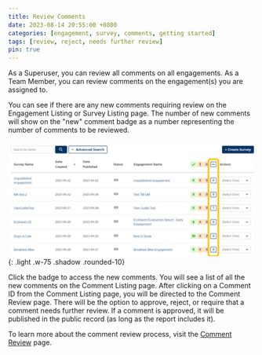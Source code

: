 ```yaml
---
title: Review Comments
date: 2023-08-14 20:55:00 +0800
categories: [engagement, survey, comments, getting started]
tags: [review, reject, needs further review]
pin: true
---
```

As a Superuser, you can review all comments on all engagements. As a Team Member, you can review comments on the engagement(s) you are assigned to. 

You can see if there are any new comments requiring review on the Engagement Listing or Survey Listing page. The number of new comments will show on the "new" comment badge as a number representing the number of comments to be reviewed. 

![Survey Listing comment column](/assets/UserGuideImages/Images/review-comments/survey-listing-new-comment.png){: .light .w-75 .shadow .rounded-10}

Click the badge to access the new comments. You will see a list of all the new comments on the Comment Listing page. After clicking on a Comment ID from the Comment Listing page, you will be directed to the Comment Review page. There will be the option to approve, reject, or require that a comment needs further review. If a comment is approved, it will be published in the public record (as long as the report includes it). 

To learn more about the comment review process, visit the [Comment Review](/met-guide/posts/comment-review-page/) page.
